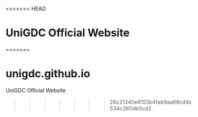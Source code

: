 <<<<<<< HEAD
# UniGDC Official Website
=======
# unigdc.github.io
UniGDC Official Website
>>>>>>> 28c21340e9155b4fab9aa68cd4c534c260db0cd2
